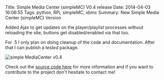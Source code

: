 Title: Simple Media Center (simpleMC) V0.4 release
Date: 2014-04-03 16:06:55
Tags: python, RPi, simpleMC, xbmc
Summary: New Simple Media Center (simpleMC) Version

Added Ajax to get updates on the player/playlist processes without reloading the site, buttons get disabled/enabled via that too.

For .5 I only plan on doing cleanup of the code and documentation. After that I can publish a *tested* package.

![simple MediaCenter v0.4]({static}/images/simpleMediaServer_v0_4.PNG "simpleMediaCenter v0.4") 

Check out the [source code here](https://github.com/ingwinlu/simpleMediaCenter) for more information and if you want to contribute to the project don't hesitate to contact me!
